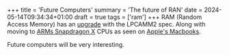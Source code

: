 +++
title = 'Future Computers'
summary = 'The future of RAN'
date = 2024-05-14T09:34:34+01:00
draft = true
tags = ['ram']
+++
RAM (Random Access Memory) has an [upgrade](https://www.youtube.com/watch?v=K3zB9EFntmA) with the LPCAMM2 spec.
Along with moving to [ARMs Snapdragon X](https://www.youtube.com/watch?v=S-jqCE_bFGQ) CPUs as seen on [Apple's Macbooks](https://www.quora.com/How-do-I-know-if-my-Mac-is-X64-or-ARM).

Future computers will be very interesting.
